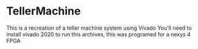 # TellerMachine
This is a recreation of a teller machine system using Vivado
You'll need to install vivado 2020 to run this archives, this was programed for a nexys 4 FPGA 
